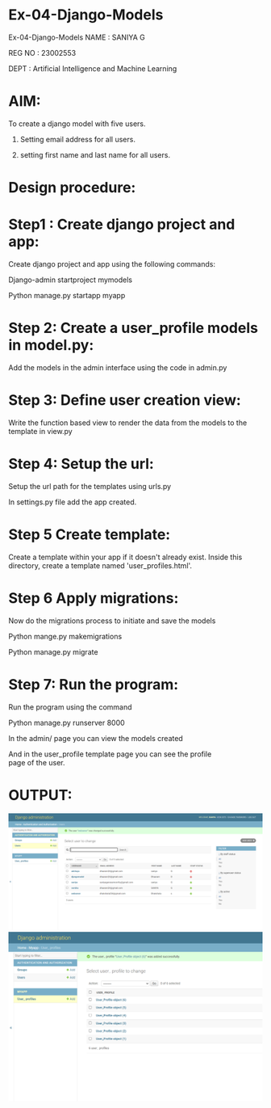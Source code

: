 # Ex-04-Django-Models
Ex-04-Django-Models
NAME : SANIYA G

REG NO : 23002553

DEPT : Artificial Intelligence and Machine Learning

# AIM:
 To create a django model with five users.

 1. Setting  email address for all users.

 2. setting first name and last name for all users.
# Design procedure:

# Step1 : Create django project and app:
Create django project and app using the following commands:

Django-admin startproject mymodels

Python manage.py startapp myapp

# Step 2: Create a user_profile models in model.py:
Add the models in the admin interface using the code in admin.py

# Step 3: Define user creation view:
Write the function based view to render the data from the models to the template in view.py

# Step 4: Setup the url:
Setup the url path for the templates using urls.py

In settings.py file add the app created.

# Step 5 Create template:
Create a template within your app if it doesn't already exist. Inside this directory, create a template named 'user_profiles.html'.

# Step 6 Apply migrations:
Now do the migrations process to initiate and save the models

Python mange.py makemigrations

Python manage.py migrate

# Step 7: Run the program:
Run the program using the command

Python manage.py runserver 8000

In the admin/ page you can view the models created

And in the user_profile template page you can see the profile page of the user.
# OUTPUT:
![Alt text](<Screenshot 2023-11-21 182343.png>)
![Alt text](<Screenshot 2023-11-21 173646.png>)
